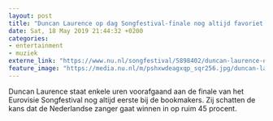 ```yaml
---
layout: post
title: "Duncan Laurence op dag Songfestival-finale nog altijd favoriet bookmakers"
date: Sat, 18 May 2019 21:44:32 +0200
categories: 
- entertainment 
- muziek 
externe_link: "https://www.nu.nl/songfestival/5898402/duncan-laurence-op-dag-songfestival-finale-nog-altijd-favoriet-bookmakers.html"
feature_image: "https://media.nu.nl/m/pshxwdeagxqp_sqr256.jpg/duncan-laurence-op-dag-songfestival-finale-nog-altijd-favoriet-bookmakers.jpg"
---
```


Duncan Laurence staat enkele uren voorafgaand aan de finale van het Eurovisie Songfestival nog altijd eerste bij de bookmakers. Zij schatten de kans dat de Nederlandse zanger gaat winnen in op ruim 45 procent.
